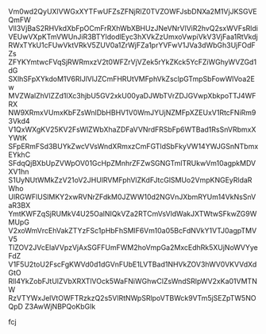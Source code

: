 Vm0wd2QyUXlVWGxXYTFwUFZsZFNjRlZ0TVZOWFJsbDNXa2M1VjJKSGVEQmFW
Vll3VjBaS2RHVkdXbFpOCmFrRXhWbXBHUzJNeVNrVlViR2hvQ2sxWVFsRldi
VEUwVXpKTmVWUnJiR3BTYldodlEyc3hXVkZzUmxoVwpiVkV3VjFaa1RtVkdj
RWxTYkU1cFUwVktVRkV5ZUV0a1ZrWjFZa1prYVFwV1JVa3dWbGh3UjFOdFZs
ZFYKYmtwcFVqSjRWRmxzV2t0WFZrVjVZek5rYkZKck5YcFZiWGhyWVZGd1dG
SXlhSFpXYkdoM1V6RlJlVlJZCmFHRUtVMFphVkZsclpGTmpSbFowWlVoa2Ew
MVZWalZhVlZZd1lXc3hjbU5GV2xkU00yaDJWbTVrZDJGVwpXbkpoTTJ4WFRX
NW9XRmxVUmxKbFZsWnlDbHBHV1V0WmJYUjNZMFpXZEUxV1RtcFNiRm93Vkd4
V1QxWXgKV25KV2FsWlZWbXhaZDFaVVNrdFRSbFp6WTBad1RsSnVRbmxXYWtK
SFpERmFSd3BUYkZwcVVsWndXRmxzCmFGTldSbFkyVW14YWJGSnNTbmxEYkhC
SFdqQjBXbUpZVWpOV01GcHpZMnhrZFZwSGNGTmlTRUkwVm10agpkMDVXV1hn
S1UyNUtWMkZzV21oV2JHUlRVMFphVlZKdFJtcGlSMUo2VmpKNGEyRldaRWho
UlRGWFlUSlMKY2xwRVNrZFdkM0JZWW10d2NGVnJXbmRYUm14VkNsSnVaR3BX
YmtKWFZqSjRUMkV4U25OalNIQkVZa2RTCmVsVldWakJXTWtwSFkwZG9WMUpG
V2xoWmVrcEhVakZTYzFSc1pHbFhSMlF6Vm10a05BcFdNVkY1VTJ0agpTMVV5
TlZOV2JVcElaVVpzVjAxSGFFUmFWM2hoVmpGa2MxcEdhRk5XUjNoWVYyeFdZ
V1F5U2toU2FscFgKWVd0d1dGVnFUbE1LVTBad1NHVkZOV3hWV0VKVVdXdGtO
Rll4YkZobFJtUlZVbXRXTlVOck5WaFNiWGhwClZsWndSRlpWV2xKa01VMTNW
RzVTYWxJelVtOWFTRzkzQ2s5VlRtNWpSRlpoVTBWck9VTm5jSEZpTW5NOQpD
Z3AwWjNBPQoKbGlk

fcj
